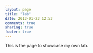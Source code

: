 ```yaml
---
layout: page
title: "lab"
date: 2013-01-23 12:53
comments: true
sharing: true
footer: true
---
```

This is the page to showcase my own lab.